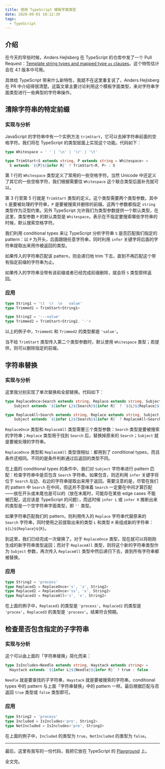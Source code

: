 ```yaml
---
title: 使用 TypeScript 模板字面类型
date: 2020-09-01 18:12:39
tags:
  - TypeScript
---
```


## 介绍

在今天的早些时候，Anders Hejlsberg 在 TypeScript 的仓库中发了一个 Pull Request：[Template string types and mapped type `as` clauses](https://github.com/microsoft/TypeScript/pull/40336)。这个特性估计会在 4.1 版本中可用。

具体给 TypeScript 带来什么新特性，我就不在这里重复说了，Anders Hejlsberg 在 PR 中介绍得很清楚。这篇文章主要讨论利用这个模板字面类型，来对字符串字面类型进行一些典型的字符串操作。

## 清除字符串的特定前缀

### 实现与分析

JavaScript 的字符串中有一个实例方法 `trimStart`，它可以去掉字符串前面的空格字符。我们将在 TypeScript 的类型层面上实现这个功能。代码如下：

```typescript
type Whitespace = ' ' | '\n' | '\r' | '\t'

type TrimStart<S extends string, P extends string = Whitespace> =
  S extends `${P}${infer R}` ? TrimStart<R, P> : S
```

第 1 行的 `Whitespace` 类型定义了常用的一些空格字符。当然 Unicode 中还定义了其它的一些空格字符，我们根据需要往 `Whitespace` 这个联合类型后面补充就可以。

第 3 行至第 5 行就是 `TrimStart` 类型的定义。这个类型需要两个类型参数，其中 `S` 是要被处理的字符串，`P` 是要被搜索并删除的前缀。这两个参数都指定 `string` 类型作为泛型约束。另外 TypeScript 允许我们为类型参数提供一个默认类型，在这里，类型参数 `P` 的默认类型是 `Whitespace`，表示在不指定要搜索哪些字符串的时候，默认搜索空格字符。

我们利用 conditional types 来让 TypeScript 分析字符串 `S` 是否匹配我们指定的 pattern：以 `P` 为开头，后面跟随任意字符串，同时利用 `infer` 关键字将后面的字符串提取出来用作被返回的类型。

如果传入的字符串匹配该 pattern，则会递归地 trim 下去，直到不再匹配这个带有指定前缀的字符串为止。

如果传入的字符串没带有该前缀或者已经完成前缀删除，就会将 `S` 类型原样返回。

### 应用

```typescript
type String1 = '\t  \r  \n   value'
type Trimmed1 = TrimStart<String1>

type String2 = '---value'
type Trimmed2 = TrimStart<String2, '-'>
```

以上的例子中，`Trimmed1` 和 `Trimmed2` 的类型都是 `'value'`。

当不给 `TrimStart` 类型传入第二个类型参数时，默认使用 `Whitespace` 类型；若提供，则可以删除指定的前缀。

## 字符串替换

### 实现与分析

这里我分别实现了单次替换和全部替换。代码如下：

```typescript
type ReplaceOnce<Search extends string, Replace extends string, Subject extends string> =
    Subject extends `${infer L}${Search}${infer R}` ? `${L}${Replace}${R}` : Subject

type ReplaceAll<Search extends string, Replace extends string, Subject extends string> =
    Subject extends `${infer L}${Search}${infer R}` ? ReplaceAll<Search, Replace, `${L}${Replace}${R}`> : Subject
```

`ReplaceOnce` 类型和 `ReplaceAll` 类型需要三个类型参数：`Search` 类型是要被搜索的字符串；`Replace` 类型用于找到 `Search` 后，替换掉原来的 `Search`；`Subject` 就是要被处理的字符串。

`ReplaceOnce` 类型和 `ReplaceAll` 类型很相似：都用到了 conditional types，而且条件还相同。不同的是条件判断通过后返回的类型不同。

在上面的 conditional types 的条件中，我们对 `Subject` 字符串进行 pattern 匹配：检查字符串中是否包含 `Search` 字符串。如果包含，则还利用 `infer` 关键字将位于 `Search` 左边、右边的字符串提取出来用于返回。需要注意的是，尽管在我们的 pattern 中 `Search` 在中间，但这并不意味着 `Search` 一定要在中间才算匹配——放在开头或末尾也是可以的（放在末尾时，可能存在某些 edge cases 不能被匹配，这应该是 TypeScript 的问题），而这时候 `infer L` 或 `infer R` 推断出来的类型是一个空字符串字面类型，即 `''` 类型。

如果字符串匹配我们的 pattern，则利用传入的 `Replace` 字符串代替原来的 `Search` 字符串，同时使用之前提取出来的类型 `L` 和类型 `R` 来组成新的字符串：`${L}${Replace}${R}`。

到这里，我们已经完成一次替换了。对于 `ReplaceOnce` 类型，现在就可以将刚刚生成的新字符串类型返回；而对于 `ReplaceAll` 类型，则将这个新的字符串类型作为 `Subject` 参数，再次传入 `ReplaceAll` 类型中然后递归下去，直到所有字符串都被替换。

### 应用

```typescript
type String2 = 'process'
type Replaced1 = ReplaceOnce<'s', 'x', String2>
type Replaced2 = ReplaceOnce<'ss', 'x', String2>
type Replaced3 = ReplaceAll<'s', 'x', String2>
```

在上面的例子中，`Replaced1` 的类型是 `'procexs'`，`Replaced2` 的类型是 `'procex'`，`Replaced3` 的类型是 `'procexx'`。结果符合预期。

## 检查是否包含指定的子字符串

### 实现与分析

这个可以由上面的「字符串替换」简化而来：

```typescript
type IsIncludes<Needle extends string, Haystack extends string> =
  Haystack extends `${infer L}${Needle}${infer R}` ? true : false
```

`Needle` 就是要查找的子字符串，`Haystack` 就是要被搜索的字符串。conditional types 中的 pattern 与上面「字符串替换」中的 pattern 一样。最后根据匹配与否返回 `true` 类型或 `false` 类型即可。

### 应用

```typescript
type String2 = 'process'
type Included = IsIncludes<'pro', String2>
type NotIncluded = IsIncludes<'pre', String2>
```

在上面的例子中，`Included` 的类型为 `true`，`NotIncluded` 的类型为 `false`。

---

最后，这里有我写的一份代码，我把它放在 TypeScript 的 [Playground](https://www.typescriptlang.org/play?ts=4.1.0-pr-40336-8#code/C4TwDgpgBA6gFgS2BAzmAhgY2gXigcgKgB8CAdAO0NPzICdrzh8AoF0SKAFToQFsAysHR1gAHgFQIAD2QUAJiigpgvCgHMANFAAKU2RAVKVa9VDzwkqDNgB85llCdRJMuYqgADACQBvHQC+fggUAGYQdFAASgGeUAD83LyCwqJiUdo69gBcLmwc0EKmAIzmTE70FRTOAG7oADYArhCsBUn8fBDyZTz8QiLiRSHqxbb54NBREGD1WBAA8hTYEhAimHD67saqw9pTM3Obhh4muy6NAEYAVhCYwEdGyjsa9jiOzgKXN3cPHj6+IXCkQAMkFfAJVnR1mDARForEEl4-KC-PtZtgwTE4rlPtdbsB2BNotN0RAAIL1eorNYbNzHbamPYkw50x6nDTaXHfe6sk7PdSvd5OLn435Kf6wkFgiE0mFhOFYxFouYUqkyqFwJkHbDaf4o3zKjGo2I5c54u7jThDDQAJjK+DAdAA9tgUChWkTDV1SngvYtlvh3dp8NJ8Jz+Taxm0vfI7b7mdh-RAxIGgwRQ+HTJHCZwYwBmMpe1UptMhsMuCNjHPQACSKBrSya8lQYgAchAuvVoLyGWcABLoEAqLAAazFT1MrygA6HwkwY57SIB8qlfnbnYgcqB8LiiVUzSguVCDRQEGrUAbmCbXTKdcv15QKcdTvL1vU2baradwHvjWb3TwO9Gz-FsHToFpM2GSMgA) 上。

全文完。